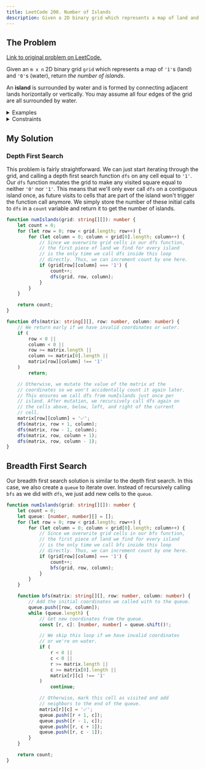 ```yaml
---
title: LeetCode 200. Number of Islands
description: Given a 2D binary grid which represents a map of land and water, return the number of islands.
---
```


## The Problem

[Link to original problem on LeetCode.](https://leetcode.com/problems/number-of-islands/)

Given an `m x n` 2D binary grid `grid` which represents a map of `'1'`s (land) and `'0'`s (water), return _the number of islands_.

An **island** is surrounded by water and is formed by connecting adjacent lands horizontally or vertically. You may assume all four edges of the grid are all surrounded by water.

<details>
<summary>Examples</summary>

Example 1:

```
Input: grid = [
	["1","1","1","1","0"],
	["1","1","0","1","0"],
	["1","1","0","0","0"],
	["0","0","0","0","0"]
]
Output: 1
```

Example 2:

```
Input: grid = [
	["1","1","0","0","0"],
	["1","1","0","0","0"],
	["0","0","1","0","0"],
	["0","0","0","1","1"]
]
Output: 3
```
</details>

<details>
<summary>Constraints</summary>


- `m == grid.length`
- `n == grid[i].length`
- `1 <= m, n <= 300`
- `grid[i][j]` is `'0'` or `'1'`.
</details>

## My Solution

### Depth First Search

This problem is fairly straightforward. We can just start iterating through the grid, and calling a depth first search function `dfs` on any cell equal to `'1'`. Our `dfs` function mutates the grid to make any visited square equal to neither `'0'` nor `'1'`. This means that we'll only ever call `dfs` on a contiguous island once, as future visits to cells that are part of the island won't trigger the function call anymore. We simply store the number of these initial calls to `dfs` in a `count` variable and return it to get the number of islands.

```typescript
function numIslands(grid: string[][]): number {
	let count = 0;
	for (let row = 0; row < grid.length; row++) {
		for (let column = 0; column < grid[0].length; column++) {
			// Since we overwrite grid cells in our dfs function,
			// the first piece of land we find for every island
			// is the only time we call dfs inside this loop
			// directly. Thus, we can increment count by one here.
			if (grid[row][column] === '1') {
				count++;
				dfs(grid, row, column);
			}
		}
	}

	return count;
}

function dfs(matrix: string[][], row: number, column: number) {
	// We return early if we have invalid coordinates or water.
	if (
		row < 0 ||
		column < 0 ||
		row >= matrix.length ||
		column >= matrix[0].length ||
		matrix[row][column] !== '1'
	)
		return;

	// Otherwise, we mutate the value of the matrix at the
	// coordinates so we won't accidentally count it again later.
	// This ensures we call dfs from numIslands just once per
	// island. After mutation, we recursively call dfs again on
	// the cells above, below, left, and right of the current
	// cell.
	matrix[row][column] = '✅';
	dfs(matrix, row + 1, column);
	dfs(matrix, row - 1, column);
	dfs(matrix, row, column + 1);
	dfs(matrix, row, column - 1);
}
```

## Breadth First Search

Our breadth first search solution is similar to the depth first search. In this case, we also create a `queue` to iterate over. Instead of recursively calling `bfs` as we did with `dfs`, we just add new cells to the `queue`.

```typescript
function numIslands(grid: string[][]): number {
	let count = 0;
	let queue: [number, number][] = [];
	for (let row = 0; row < grid.length; row++) {
		for (let column = 0; column < grid[0].length; column++) {
			// Since we overwrite grid cells in our bfs function,
			// the first piece of land we find for every island
			// is the only time we call bfs inside this loop
			// directly. Thus, we can increment count by one here.
			if (grid[row][column] === '1') {
				count++;
				bfs(grid, row, column);
			}
		}
	}

	function bfs(matrix: string[][], row: number, column: number) {
		// Add the initial coordinates we called with to the queue.
		queue.push([row, column]);
		while (queue.length) {
			// Get new coordinates from the queue.
			const [r, c]: [number, number] = queue.shift()!;

			// We skip this loop if we have invalid coordinates
			// or we're on water.
			if (
				r < 0 ||
				c < 0 ||
				r >= matrix.length ||
				c >= matrix[0].length ||
				matrix[r][c] !== '1'
			)
				continue;

			// Otherwise, mark this cell as visited and add
			// neighbors to the end of the queue.
			matrix[r][c] = '✅';
			queue.push([r + 1, c]);
			queue.push([r - 1, c]);
			queue.push([r, c + 1]);
			queue.push([r, c - 1]);
		}
	}

	return count;
}
```